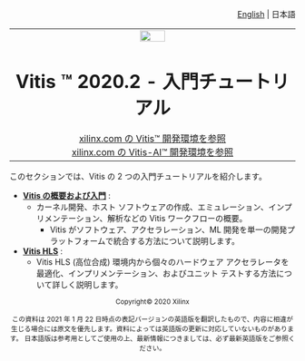 <p align="right"><a href="../../README.md">English</a> | <a>日本語</a></p>
<table width="100%">
 <tr width="100%">
    <td align="center"><img src="https://japan.xilinx.com/content/dam/xilinx/imgs/press/media-kits/corporate/xilinx-logo.png" width="30%"/><h1>Vitis ™ 2020.2 - 入門チュートリアル</h1><a href="https://japan.xilinx.com/products/design-tools/vitis.html">xilinx.com の Vitis™ 開発環境を参照</br></a> <a href="https://japan.xilinx.com/products/design-tools/vitis/vitis-ai.html">xilinx.com の Vitis-AI™ 開発環境を参照</a></td>
 </tr>
</table>
このセクションでは、Vitis の 2 つの入門チュートリアルを紹介します。

* [**Vitis の概要および入門**](./Vitis/README.md) :
  + カーネル開発、ホスト ソフトウェアの作成、エミュレーション、インプリメンテーション、解析などの Vitis ワークフローの概要。
    * Vitis がソフトウェア、アクセラレーション、ML 開発を単一の開発プラットフォームで統合する方法について説明します。
* [**Vitis HLS**](./Vitis_HLS/README.md) :
  * Vitis HLS (高位合成) 環境内から個々のハードウェア アクセラレータを最適化、インプリメンテーション、およびユニット テストする方法について詳しく説明します。

<p align="center"><sup>Copyright&copy; 2020 Xilinx</sup></p>
<p align="center"><sup>この資料は 2021 年 1 月 22 日時点の表記バージョンの英語版を翻訳したもので、内容に相違が生じる場合には原文を優先します。資料によっては英語版の更新に対応していないものがあります。
日本語版は参考用としてご使用の上、最新情報につきましては、必ず最新英語版をご参照ください。</sup></p>
